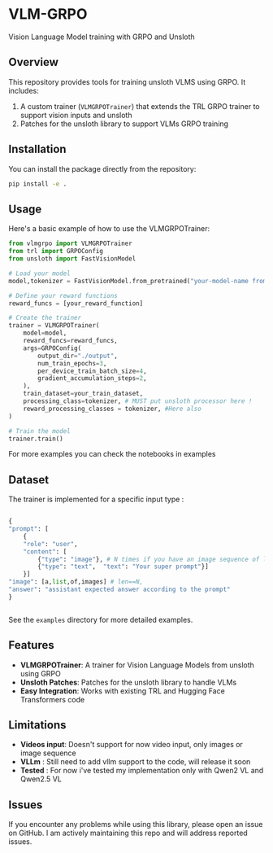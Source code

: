 # VLM-GRPO

Vision Language Model training with GRPO and Unsloth

## Overview

This repository provides tools for training unsloth VLMS using GRPO. It includes:

1. A custom trainer (`VLMGRPOTrainer`) that extends the TRL GRPO trainer to support vision inputs and unsloth
2. Patches for the unsloth library to support VLMs GRPO training

## Installation

You can install the package directly from the repository:

```bash
pip install -e .
```

## Usage

Here's a basic example of how to use the VLMGRPOTrainer:

```python
from vlmgrpo import VLMGRPOTrainer
from trl import GRPOConfig
from unsloth import FastVisionModel

# Load your model
model,tokenizer = FastVisionModel.from_pretrained("your-model-name from unsloth available VLMs")

# Define your reward functions
reward_funcs = [your_reward_function]

# Create the trainer
trainer = VLMGRPOTrainer(
    model=model,
    reward_funcs=reward_funcs,
    args=GRPOConfig(
        output_dir="./output",
        num_train_epochs=3,
        per_device_train_batch_size=4,
        gradient_accumulation_steps=2,
    ),
    train_dataset=your_train_dataset,
    processing_class=tokenizer, # MUST put unsloth processor here !
    reward_processing_classes = tokenizer, #Here also
)

# Train the model
trainer.train()
```

For more examples you can check the notebooks in examples 
## Dataset

The trainer is implemented for a specific input type : 

```python

{
"prompt": [
    {
    "role": "user",
    "content": [
        {"type": "image"}, # N times if you have an image sequence of length N
        {"type": "text",  "text": "Your super prompt"}]
    }]
"image": [a,list,of,images] # len==N,
"answer": "assistant expected answer according to the prompt"
}



```




See the `examples` directory for more detailed examples.

## Features

- **VLMGRPOTrainer**: A trainer for Vision Language Models from unsloth using GRPO
- **Unsloth Patches**: Patches for the unsloth library to handle VLMs
- **Easy Integration**: Works with existing TRL and Hugging Face Transformers code

## Limitations
- **Videos input**: Doesn't support for now video input, only images or image sequence
- **VLLm** : Still need to add vllm support to the code, will release it soon
- **Tested** : For now i've tested my implementation only with Qwen2 VL and Qwen2.5 VL


## Issues

If you encounter any problems while using this library, please open an issue on GitHub. I am actively maintaining this repo and will address reported issues.
